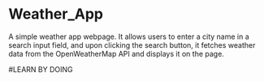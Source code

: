 # Weather_App

A simple weather app webpage.
It allows users to enter a city name in a search input field, and upon clicking the search button, it fetches weather data from the OpenWeatherMap API and displays it on the page. 

#LEARN BY DOING 
